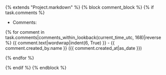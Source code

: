 {% extends "Project.markdown" %}
{% block comment_block %}
{% if task.comments %}
  * Comments:

  {% for comment in task.comments|comments_within_lookback(current_time_utc, 168)|reverse %}
{{ comment.text|wordwrap|indent(6, True) }} - {{ comment.created_by.name }} ({{ comment.created_at|as_date }})

  {% endfor %}

{% endif %}
{% endblock %}
